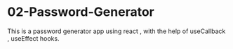 # 02-Password-Generator
This is a password generator app using react , with the help of useCallback , useEffect hooks.
